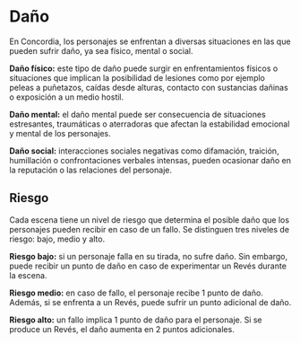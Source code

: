 # Daño

En Concordia, los personajes se enfrentan a diversas situaciones en las que pueden sufrir daño, ya sea físico, mental o social.

**Daño físico:** este tipo de daño puede surgir en enfrentamientos físicos o situaciones que implican la posibilidad de lesiones como por ejemplo peleas a puñetazos, caídas desde alturas, contacto con sustancias dañinas o exposición a un medio hostil.

**Daño mental:** el daño mental puede ser consecuencia de situaciones estresantes, traumáticas o aterradoras que afectan la estabilidad emocional y mental de los personajes.

**Daño social:** interacciones sociales negativas como difamación, traición, humillación o confrontaciones verbales intensas, pueden ocasionar daño en la reputación o las relaciones del personaje.

## Riesgo

Cada escena tiene un nivel de riesgo que determina el posible daño que los personajes pueden recibir en caso de un fallo. Se distinguen tres niveles de riesgo: bajo, medio y alto.

**Riesgo bajo:** si un personaje falla en su tirada, no sufre daño. Sin embargo, puede recibir un punto de daño en caso de experimentar un Revés durante la escena.

**Riesgo medio:** en caso de fallo, el personaje recibe 1 punto de daño. Además, si se enfrenta a un Revés, puede sufrir un punto adicional de daño.

**Riesgo alto:** un fallo implica 1 punto de daño para el personaje. Si se produce un Revés, el daño aumenta en 2 puntos adicionales.
